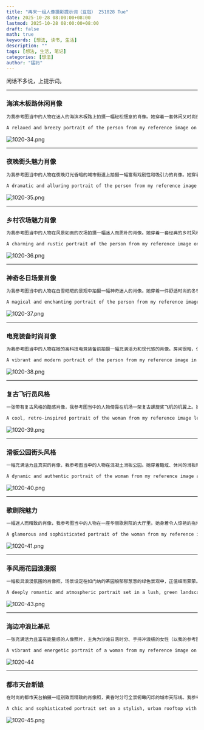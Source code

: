 ```yaml
---
title: "再来一组人像摄影提示词（豆包） 251028 Tue"
date: 2025-10-28 08:00:00+08:00
lastmod: 2025-10-28 08:00:00+08:00
draft: false
math: true
keywords: [想法, 读书, 生活]
description: ""
tags: [想法, 生活, 笔记]
categories: [想法]
author: "猛犸"
---
```


闲话不多说，上提示词。

---

### 海滨木板路休闲肖像

```markdown
为我参考图当中的人物在迷人的海滨木板路上拍摄一幅轻松惬意的肖像。她穿着一套休闲又时尚的服装——一件条纹T恤、牛仔短裤和凉鞋。她的头发呈松散的波浪状，戴着一副经典的飞行员太阳镜。她靠在陈旧的木栏杆上，背后是波光粼粼的大海和彩色的摩天轮。光线明亮晴朗，捕捉到夏日海滩无忧无虑、欢乐的氛围。
```

```markdown
A relaxed and breezy portrait of the person from my reference image on a charming, seaside boardwalk. The person wears a casual yet stylish outfit—a striped t-shirt, denim shorts, and sandals. The person's hair is in loose, beachy waves, and the person wears a pair of classic aviator sunglasses. The person is leaning against a weathered wooden railing, with the sparkling ocean and a colorful Ferris wheel in the background. The lighting is bright and sunny, capturing the carefree and joyful spirit of a summer day at the beach.
```
![1020-34.png](https://1-1256632535.cos.ap-beijing.myqcloud.com/img/1020-34.png)

---

### 夜晚街头魅力肖像

```markdown
为我参考图当中的人物在夜晚灯光昏暗的城市街道上拍摄一幅富有戏剧性和吸引力的肖像。她穿着一件华丽的晚礼服，闪闪发光的亮片在灯光下闪耀。她的头发梳成优雅的复古波浪卷，妆容大胆精致。她站在路灯下，柔和的灯光照亮了她的面容，营造出一种神秘而迷人的感觉。背景是模糊的城市灯光和黑暗的阴影。最终画面应具有电影感和吸引力，给人一种永恒而优雅的感觉。
```

```markdown
A dramatic and alluring portrait of the person from my reference image on a dimly lit city street at night. The person is dressed in a glamorous evening gown, with sparkling sequins that catch the light. The person's hair is styled in elegant, old-Hollywood waves, and the person's makeup is bold and sophisticated. The person is standing under a streetlamp, the soft glow illuminating the person's features and creating a sense of mystery and intrigue. The background is a blur of city lights and dark shadows. The final image should be cinematic and captivating, with a timeless and elegant feel.
```
![1020-35.png](https://1-1256632535.cos.ap-beijing.myqcloud.com/img/1020-35.png)

---

### 乡村农场魅力肖像

```markdown
为我参考图当中的人物在风景如画的农场拍摄一幅迷人而质朴的肖像。她穿着一套经典的乡村风格服装——一件格子衬衫、牛仔裤和牛仔靴。她的头发编成松散的辫子，戴着一顶草帽。她靠在木栅栏上，背后是连绵起伏的绿色山丘和红色谷仓。光线温暖金黄，捕捉到乡村田园宁静祥和的氛围。
```

```markdown
A charming and rustic portrait of the person from my reference image on a picturesque farm. The person is dressed in a classic country-style outfit—a plaid shirt, jeans, and cowboy boots. The person's hair is in a loose braid, and the person wears a straw hat. The person is leaning against a wooden fence, with rolling green hills and a red barn in the background. The lighting is warm and golden, capturing the idyllic and peaceful atmosphere of the countryside.
```
![1020-36.png](https://1-1256632535.cos.ap-beijing.myqcloud.com/img/1020-36.png)

---

### 神奇冬日场景肖像

```markdown
为我参考图当中的人物在白雪皑皑的景观中拍摄一幅神奇迷人的肖像。她穿着一件舒适时尚的冬季外套、一条围巾和一副手套。她的头发上落着雪花，脸颊因寒冷而泛红。她被白雪覆盖的树木和纯净的白色风景所环绕。光线柔和清冷，带着冬日阳光的一丝温暖。整体氛围充满惊奇和宁静。
```

```markdown
A magical and enchanting portrait of the person from my reference image in a snowy landscape. The person is dressed in a cozy and stylish winter coat, a scarf, and mittens. The person's hair is dusted with snowflakes, and the person's cheeks are rosy from the cold. The person is surrounded by snow-covered trees and a pristine white landscape. The lighting is soft and cool, with a hint of warmth from the winter sun. The overall mood is one of wonder and serenity.
```
![1020-37.png](https://1-1256632535.cos.ap-beijing.myqcloud.com/img/1020-37.png)

---

### 电竞装备时尚肖像

```markdown
为我参考图当中的人物在她的高科技电竞装备前拍摄一幅充满活力和现代感的肖像。房间很暗，仅由显示器、键盘和环境灯带发出的动态RGB灯光照亮。她戴着时尚的耳机，穿着舒适又前卫的街头服饰。她被捕捉到全神贯注的瞬间，嘴角微微上扬，直视镜头。霓虹灯在她的脸上和眼睛里投射出多彩的未来感反射，营造出一种鲜明、充满活力和现代感的画面。
```

```markdown
A vibrant and modern portrait of the person from my reference image in her high-tech gaming setup. The room is dark, illuminated only by the dynamic RGB glow from her monitor, keyboard, and ambient lighting strips. The person wears a stylish headset and is dressed in comfortable, edgy streetwear. The person is captured in a moment of intense focus, a slight smile on the person's lips, looking directly at the camera. The neon lights cast colorful, futuristic reflections on the person's face and in the person's eyes, creating a sharp, high-energy, and contemporary image.
```
![1020-38.png](https://1-1256632535.cos.ap-beijing.myqcloud.com/img/1020-38.png)

---

### 复古飞行员风格

```markdown
一张带有复古风格的酷感肖像，我参考图当中的人物倚靠在机场一架复古螺旋桨飞机的机翼上。她身着经典的飞行员风格服装：棕色皮制飞行夹克、丝绸围巾和复古风格的太阳镜。她的头发呈柔和的40年代波浪造型。她带着自信且富有冒险精神的表情望向远方。照明为正午明亮清澈的阳光，勾勒出鲜明的线条，营造出一种永恒的酷感。
```

```markdown
A cool, retro-inspired portrait of the woman from my reference image leaning against the wing of a vintage propeller plane on an airfield. She is dressed in a classic aviator style: a brown leather bomber jacket, a silk scarf, and vintage-style sunglasses. Her hair is styled in soft, 1940s-inspired waves. She looks off into the distance with a confident and adventurous expression. The lighting is the bright, clear sun of mid - day, creating sharp lines and a sense of timeless cool.
```

![1020-39.png](https://1-1256632535.cos.ap-beijing.myqcloud.com/img/1020-39.png)

---

### 滑板公园街头风格

```markdown
一幅充满活力且真实的肖像，我参考图当中的人物在混凝土滑板公园。她穿着酷炫、休闲的滑板时尚服装——宽松牛仔裤、印花连帽衫和穿旧的滑板鞋。捕捉到她休息的瞬间，她自信且悠闲地坐在滑板上。背景是公园的涂鸦和坡道。照明是傍晚强烈明亮的光线，营造出一种粗糙、真实且毫不费力的酷感街头风格氛围。
```

```markdown
A dynamic and authentic portrait of the woman from my reference image at a concrete skatepark. She is dressed in cool, relaxed skate fashion—baggy jeans, a graphic hoodie, and worn - in skate shoes. She is captured in a moment of rest, sitting on her skateboard with a confident, laid - back attitude. The background is filled with the graffiti and ramps of the park. The lighting is the harsh, bright light of late afternoon, creating a gritty, realistic, and effortlessly cool street - style vibe.
```

![1020-40.png](https://1-1256632535.cos.ap-beijing.myqcloud.com/img/1020-40.png)

---

### 歌剧院魅力

```markdown
一幅迷人而精致的肖像，我参考图当中的人物在一座华丽歌剧院的大厅里。她身着令人惊艳的拖地晚礼服和优雅的长手套，手持一副复古歌剧眼镜。她站在宏伟的弧形楼梯上，上方有巨大的水晶吊灯闪耀。她的表情优雅而充满期待。照明温暖而闪耀，从金箔和水晶装置上反射出来，营造出极致奢华和高雅文化的氛围。
```

```markdown
A glamorous and sophisticated portrait of the woman from my reference image in the grand foyer of an opulent opera house. She is dressed in a breathtaking, floor - length ball gown and elegant long gloves, holding a pair of vintage opera glasses. She stands on a grand, sweeping staircase with a massive crystal chandelier glowing above her. Her expression is one of poised elegance and anticipation. The lighting is warm and glittering, reflecting off the gold leaf and crystal fixtures, creating a mood of ultimate luxury and high culture.
```

![1020-41.png](https://1-1256632535.cos.ap-beijing.myqcloud.com/img/1020-41.png)

---

### 季风雨花园浪漫照

```markdown
一幅极具浪漫氛围的肖像照，场景设定在如门纳的茶园般郁郁葱葱的绿色景观中，正值细雨蒙蒙。我参考图当中的人物身着鲜艳纯色的雪纺纱丽，比如亮红色或淡黄色，纱丽在细雨中优雅地贴合着身体。拍摄她仰头欢笑、感受雨滴的瞬间，照片应呈现出自然欢快的感觉，朦胧柔和的光线让纱丽以及周围自然景色的色彩浓郁饱满。
```

```markdown
A deeply romantic and atmospheric portrait set in a lush, green landscape like the tea gardens of Munnar during a gentle drizzle. The person from my reference image is dressed in a vibrant, solid - colored chiffon saree—like a brilliant crimson or canary yellow—that clings elegantly in the soft rain. Captured mid - laugh with her head tilted back to feel the rain, the photo should feel candid and joyous, with the misty, diffused light making the colors of the saree and the nature around her incredibly rich and saturated.
```

![1020-43.png](https://1-1256632535.cos.ap-beijing.myqcloud.com/img/1020-43.png)

---

### 海边冲浪比基尼

```markdown
一张充满活力且富有能量感的人像照片，主角为沙滩日落时分、手持冲浪板的女性（以我的参考图片为基础）。她身穿时尚的比基尼，头发因海水显得湿润咸涩，肌肤带有阳光晒过的健康光泽。拍摄瞬间，她正回头大笑，背景是夕阳下火红与粉色交织的壮丽天空与海浪。光线为温暖的金色逆光，勾勒出人物美丽的剪影和发光的光环，整体氛围充满自由与喜悦的情绪。
```

```markdown
A vibrant and energetic portrait of a woman from my reference image on a beach at sunset, holding a surfboard. She is dressed in a stylish bikini. Her hair is wet and salty, and her skin is sun-kissed. She is captured laughing as she looks back over her shoulder, with the setting sun creating a stunning, fiery-orange and pink backdrop over the ocean waves. The lighting is a warm, golden backlight that creates a beautiful silhouette and a halo of light around her, capturing a mood of freedom and joy.
```

![1020-44](https://1-1256632535.cos.ap-beijing.myqcloud.com/img/1020-44.png)

---

### 都市天台新娘

```markdown
在时尚的都市天台拍摄一组别致而精致的肖像照，黄昏时分可全景俯瞰闪烁的城市天际线。我参考图当中的人物身着线条简洁、装饰极少的时尚现代紧身裙或现代婚纱。她自信地倚靠在玻璃栏杆上，城市灯光形成了迷人的散景背景。她的造型时尚精致——涂着醒目经典的红色口红。整体氛围迷人且喜庆，捕捉到了都市中心现代爱情故事的魅力。
```

```markdown
A chic and sophisticated portrait set on a stylish, urban rooftop with a panoramic view of the sparkling city skyline at dusk. The woman from my reference image wears a sleek, contemporary sheath or sleek contemporary wedding gown with clean lines and minimal embellishment. She stands confidently against a glass railing, the city lights creating a stunning bokeh background. Her styling is modern and polished—a sharp, elegant updo and bold, classic red lipstick. The mood is glamorous and celebratory, capturing the magic of a modern love story in the heart of the city.
```

![1020-45.png](https://1-1256632535.cos.ap-beijing.myqcloud.com/img/1020-45.png)
